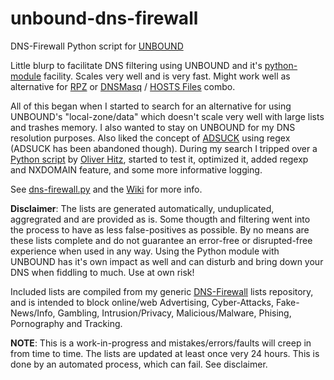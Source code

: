 # unbound-dns-firewall
DNS-Firewall Python script for <a href="http://unbound.net/">UNBOUND</a>

Little blurp to facilitate DNS filtering using UNBOUND and it's <a href="https://www.unbound.net/documentation/pythonmod/">python-module</a> facility. Scales very well and is very fast. Might work well as alternative for <a href="https://www.isc.org/rpz/">RPZ</a> or <a href="http://www.thekelleys.org.uk/dnsmasq/doc.html">DNSMasq</a> / <a href="https://github.com/StevenBlack/hosts">HOSTS Files</a> combo.

All of this began when I started to search for an alternative for using UNBOUND's "local-zone/data" which doesn't scale very well with large lists and trashes memory. I also wanted to stay on UNBOUND for my DNS resolution purposes. Also liked the concept of <a href="https://github.com/conformal/adsuck">ADSUCK</a> using regex (ADSUCK has been abandoned though). During my search I tripped over a <a href="https://github.com/ohitz/unbound-domainfilter">Python script</a> by <a href="https://github.com/ohitz">Oliver Hitz</a>, started to test it, optimized it, added regexp and NXDOMAIN feature, and some more informative logging.

See <a href="https://github.com/cbuijs/unbound-dns-firewall/blob/master/dns-firewall.py">dns-firewall.py</a> and the <a href="https://github.com/cbuijs/unbound-dns-firewall/wiki">Wiki</a> for more info.

<b>Disclaimer</b>: The lists are generated automatically, unduplicated, aggregrated and are provided as is. Some thougth and filtering went into the process to have as less false-positives as possible. By no means are these lists complete and do not guarantee an error-free or disrupted-free experience when used in any way. Using the Python module with UNBOUND has it's own impact as well and can disturb and bring down your DNS when fiddling to much. Use at own risk! 

Included lists are compiled from my generic <a href="https://github.com/cbuijs/dns-firewall">DNS-Firewall</a> lists repository, and is intended to block online/web Advertising, Cyber-Attacks, Fake-News/Info, Gambling, Intrusion/Privacy, Malicious/Malware, Phising, Pornography and Tracking.

<b>NOTE</b>: This is a work-in-progress and mistakes/errors/faults will creep in from time to time. The lists are updated at least once very 24 hours. This is done by an automated process, which can fail. See disclaimer. 
